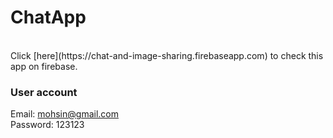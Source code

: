 # ChatApp

<br />
Click [here](https://chat-and-image-sharing.firebaseapp.com) to check this app on firebase.
<br />

### User account <br/>
Email: mohsin@gmail.com  <br/>
Password: 123123
